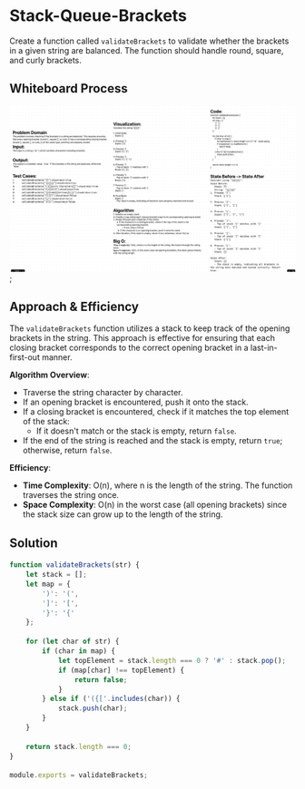 # Stack-Queue-Brackets
Create a function called `validateBrackets` to validate whether the brackets in a given string are balanced. The function should handle round, square, and curly brackets.

## Whiteboard Process
![Stack-Queue-Brackets](../assets/validateBracketsWhiteboard.png);

## Approach & Efficiency

The `validateBrackets` function utilizes a stack to keep track of the opening brackets in the string. This approach is effective for ensuring that each closing bracket corresponds to the correct opening bracket in a last-in-first-out manner.

**Algorithm Overview**:
- Traverse the string character by character.
- If an opening bracket is encountered, push it onto the stack.
- If a closing bracket is encountered, check if it matches the top element of the stack:
  - If it doesn't match or the stack is empty, return `false`.
- If the end of the string is reached and the stack is empty, return `true`; otherwise, return `false`.

**Efficiency**:
- **Time Complexity**: O(n), where n is the length of the string. The function traverses the string once.
- **Space Complexity**: O(n) in the worst case (all opening brackets) since the stack size can grow up to the length of the string.

## Solution

```js
function validateBrackets(str) {
    let stack = [];
    let map = {
        ')': '(',
        ']': '[',
        '}': '{'
    };

    for (let char of str) {
        if (char in map) {
            let topElement = stack.length === 0 ? '#' : stack.pop();
            if (map[char] !== topElement) {
                return false;
            }
        } else if ('({['.includes(char)) {
            stack.push(char);
        }
    }

    return stack.length === 0;
}

module.exports = validateBrackets;
